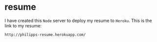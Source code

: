 # resume

I have created this `Node` server to deploy my resume to `Heroku`. This is the link to my resume:

```
http://philipps-resume.herokuapp.com/
```
